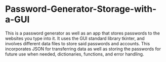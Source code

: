 # Password-Generator-Storage-with-a-GUI
This is a password generator as well as an app that stores passwords to the websites you type into it. It uses the GUI standard library tkinter, and involves different data files to store said passwords and accounts. This incorporates JSON for transferring data as well as storing the passwords for future use when needed, dictionaries, functions, and error handling. 
